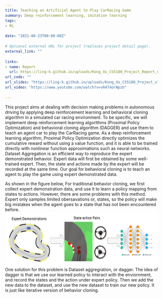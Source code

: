 ```yaml
---
title: Teaching an Artificial Agent to Play CarRacing Game 
summary: Deep reinforcement learning, imitation learning  
tags:
- RL

date: "2021-08-23T00:00:00Z"

# Optional external URL for project (replaces project detail page).
external_link: "" 

links:
- name: Report
  url: https://ling-k.github.io/uploads/Kong_Xu_CS5180_Project_Report_new.pdf
url_code: ""
url_slides: "https://ling-k.github.io/uploads/Kong_Xu_CS5180_Project_slides.pdf"
url_video: "https://www.youtube.com/watch?v=vR4T4orNpzU" 

--- 
```


This project aims at dealing with decision making problems in autonomous driving by applying deep reinforcement
learning and behavioral cloning algorithm in a simulated car
racing environment. To be specific, we will implement deep
reinforcement learning algorithms (Proximal Policy Optimization) and behavioral cloning algorithm (DAGGER) and
use them to teach an agent car to play the CarRacing game.
As a deep reinforcement learning algorithm, Proximal
Policy Optimization directly optimizes the cumulative reward without using a value function, and it is able to be
trained directly with nonlinear function approximations such
as neural networks. Dataset Aggregation is an efficient way
to reproduce the expert demonstrated behavior. Expert data
will first be obtained by some well-trained expert. Then, the
state and actions made by the expert will be recorded at the
same time. Our goal for behavioral cloning is to teach an
agent to play the game using expert demonstrated data.

As shown in the figure below, For traditional behavior cloning, we first collect expert demonstration data, and use it to learn a policy mapping from states to actions. However, there are some problems with this method. Expert only samples limited obersavations or, states, so the policy will make big mistakes when the agent goes to a state that has not been encountered before.
![Car Image](scheme_dagger.png)
One solution for this problem is Dataset aggregration, or dagger.  The idea of dagger is that we use our learned policy to interact with the enviornment, and record the states and the action under expert policy. Then we add the new data to the dataset, and use the new dataset to train our new policy. It is just like iterative version of behavior cloning.



   
